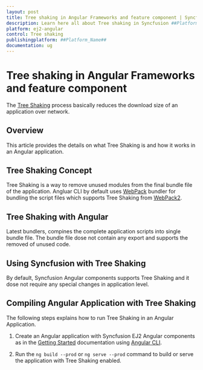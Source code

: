 ```yaml
---
layout: post
title: Tree shaking in Angular Frameworks and feature component | Syncfusion
description: Learn here all about Tree shaking in Syncfusion ##Platform_Name## Frameworks and feature component of Syncfusion Essential JS 2 and more.
platform: ej2-angular
control: Tree shaking 
publishingplatform: ##Platform_Name##
documentation: ug
---
```


# Tree shaking in Angular Frameworks and feature component

The [Tree Shaking](https://webpack.js.org/guides/tree-shaking/) process basically reduces the download size of an application over network.

## Overview

This article provides the details on what Tree Shaking is and how it works in an Angular application.

## Tree Shaking Concept

Tree Shaking is a way to remove unused modules from the final bundle file of the application. Angluar CLI by default uses [WebPack](https://webpack.js.org/) bundler for bundling the script files which supports Tree Shaking from [WebPack2](https://webpack.js.org/).

## Tree Shaking with Angular

Latest bundlers, compines the complete application scripts into single bundle file. The bundle file dose not contain any export and supports the removed of unused code.

## Using Syncfusion with Tree Shaking

By default, Syncfusion Angular components supports Tree Shaking and it dose not require any special changes in application level.

## Compiling Angular Application with Tree Shaking

The following steps explains how to run Tree Shaking in an Angular Application.

1. Create an Angular application with Syncfusion EJ2 Angular components as in the [Getting Started](../getting-started/angular-cli/) documentation using [Angular CLI](https://cli.angular.io/).

2. Run the `ng build --prod` or `ng serve --prod` command to build or serve the application with Tree Shaking enabled.  